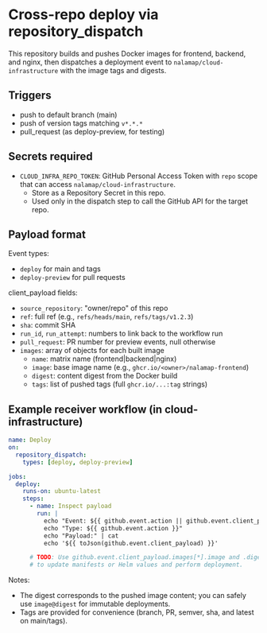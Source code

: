 # Cross-repo deploy via repository_dispatch

This repository builds and pushes Docker images for frontend, backend, and nginx, then dispatches a deployment event to `nalamap/cloud-infrastructure` with the image tags and digests.

## Triggers

- push to default branch (main)
- push of version tags matching `v*.*.*`
- pull_request (as deploy-preview, for testing)

## Secrets required

- `CLOUD_INFRA_REPO_TOKEN`: GitHub Personal Access Token with `repo` scope that can access `nalamap/cloud-infrastructure`.
  - Store as a Repository Secret in this repo.
  - Used only in the dispatch step to call the GitHub API for the target repo.

## Payload format

Event types:
- `deploy` for main and tags
- `deploy-preview` for pull requests

client_payload fields:
- `source_repository`: "owner/repo" of this repo
- `ref`: full ref (e.g., `refs/heads/main`, `refs/tags/v1.2.3`)
- `sha`: commit SHA
- `run_id`, `run_attempt`: numbers to link back to the workflow run
- `pull_request`: PR number for preview events, null otherwise
- `images`: array of objects for each built image
  - `name`: matrix name (frontend|backend|nginx)
  - `image`: base image name (e.g., `ghcr.io/<owner>/nalamap-frontend`)
  - `digest`: content digest from the Docker build
  - `tags`: list of pushed tags (full `ghcr.io/...:tag` strings)

## Example receiver workflow (in cloud-infrastructure)

```yaml
name: Deploy
on:
  repository_dispatch:
    types: [deploy, deploy-preview]

jobs:
  deploy:
    runs-on: ubuntu-latest
    steps:
      - name: Inspect payload
        run: |
          echo "Event: ${{ github.event.action || github.event.client_payload != '' && github.event.action || 'n/a' }}"
          echo "Type: ${{ github.event.action }}"
          echo "Payload:" | cat
          echo '${{ toJson(github.event.client_payload) }}'

      # TODO: Use github.event.client_payload.images[*].image and .digest
      # to update manifests or Helm values and perform deployment.
```

Notes:
- The digest corresponds to the pushed image content; you can safely use `image@digest` for immutable deployments.
- Tags are provided for convenience (branch, PR, semver, sha, and latest on main/tags).
